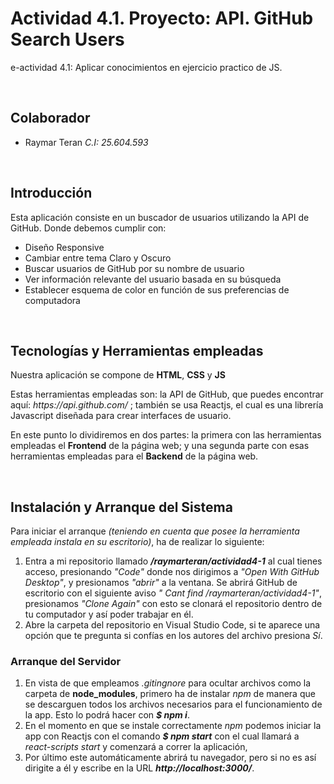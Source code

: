 # Actividad 4.1. Proyecto: API. GitHub Search Users
<p>e-actividad 4.1: Aplicar conocimientos en ejercicio practico de JS.</p>
<br>
<h2> Colaborador </h2><ul>
<li>Raymar Teran  <i>C.I: 25.604.593</i></li>
</ul>
<br>

<h2>Introducción</h2>
<p>Esta aplicación consiste en un buscador de usuarios utilizando la API de GitHub. Donde debemos cumplir con:</p> 
<ul>
	<li>Diseño Responsive</li>
	<li>Cambiar entre tema Claro y Oscuro</li>
	<li>Buscar usuarios de GitHub por su nombre de usuario</li>
	<li>Ver información relevante del usuario basada en su búsqueda</li>
	<li>Establecer esquema de color en función de sus preferencias de computadora</li>
</ul>

<br>
<h2>Tecnologías y Herramientas empleadas </h2>
<p>Nuestra aplicación se compone de <b>HTML</b>, <b>CSS</b> y <b>JS</b></p>
<p>Estas herramientas empleadas son: la API de GitHub, que puedes encontrar aquí: <i>https://api.github.com/</i> ; también se usa Reactjs, el cual es una librería Javascript diseñada para crear interfaces de usuario.</p>
<p>En este punto lo dividiremos en dos partes: la primera con las herramientas empleadas el <b>Frontend</b> de la página web; y una segunda parte con esas herramientas empleadas para el <b>Backend</b> de la página web.</p>


<br>

<h2>Instalación y Arranque del Sistema</h2>
<p>Para iniciar el arranque <i>(teniendo en cuenta que posee la herramienta empleada instala en su escritorio)</i>, ha de realizar lo siguiente:
</p>
<ol><li>Entra a mi repositorio llamado <b><i>/raymarteran/actividad4-1</i></b> al cual tienes acceso, presionando <i> "Code" </i>  donde nos dirigimos a <i>"Open With GitHub Desktop"</i>, y presionamos <i>"abrir"</i> a la ventana. Se abrirá GitHub de escritorio con el siguiente aviso <i>" Cant find /raymarteran/actividad4-1"</i>, presionamos <i>"Clone Again"</i> con esto se clonará el repositorio dentro de tu computador y así poder trabajar en él.</li>
<li>Abre la carpeta del repositorio en Visual Studio Code, si te aparece una opción que te pregunta si confías en los autores del archivo presiona <i>Sí</i>.</li></ol>

<h3>Arranque del Servidor</h3>
<ol>
	<li>En vista de que empleamos <i>.gitingnore</i> para ocultar archivos como la carpeta de <b>node_modules</b>, primero ha de instalar <i>npm</i> de manera que se descarguen todos los archivos necesarios para el funcionamiento de la app. Esto lo podrá hacer con <i><b>$ npm i</b></i>.</li>
	<li>En el momento en que se instale correctamente <i>npm</i> podemos iniciar la app con Reactjs con el comando <i><b>$ npm start</b></i> con el cual llamará a <i>react-scripts start</i> y comenzará a correr la aplicación,</li>
	<li> Por último este automáticamente abrirá tu navegador, pero si no es así dirigite a él y escribe en la URL <b><i>http://localhost:3000/</i></b>.</li>
</ol>
